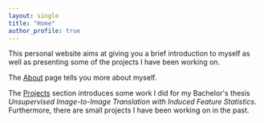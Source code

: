 ```yaml
---
layout: single
title: "Home"
author_profile: true
---
```


This personal website aims at giving you a brief introduction to myself as well as presenting some of the projects I have been working on.

The [About](/about) page tells you more about myself.

The [Projects](/projects) section introduces some work I did for my Bachelor's thesis *Unsupervised Image-to-Image Translation with Induced Feature Statistics*. Furthermore, there are small projects I have been working on in the past.
